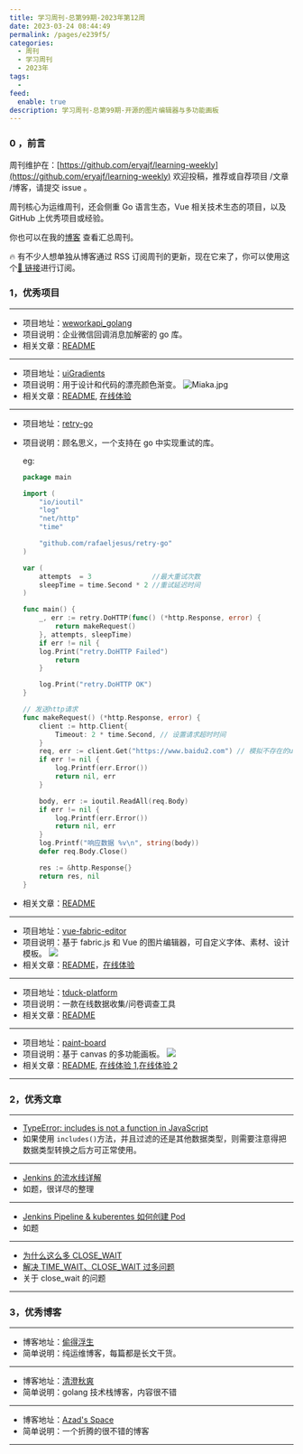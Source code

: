 ```yaml
---
title: 学习周刊-总第99期-2023年第12周
date: 2023-03-24 08:44:49
permalink: /pages/e239f5/
categories:
  - 周刊
  - 学习周刊
  - 2023年
tags:
  -
feed:
  enable: true
description: 学习周刊-总第99期-开源的图片编辑器与多功能画板
---
```


### 0 ，前言

周刊维护在：[https://github.com/eryajf/learning-weekly](https://github.com/eryajf/learning-weekly) 欢迎投稿，推荐或自荐项目 /文章 /博客，请提交 issue 。

周刊核心为运维周刊，还会侧重 Go 语言生态，Vue 相关技术生态的项目，以及 GitHub 上优秀项目或经验。

你也可以在我的[博客](https://wiki.eryajf.net/learning-weekly/) 查看汇总周刊。

🔥 有不少人想单独从博客通过 RSS 订阅周刊的更新，现在它来了，你可以使用这个[🔗 链接](https://wiki.eryajf.net/learning-weekly.xml)进行订阅。

### 1，优秀项目

---

- 项目地址：[weworkapi_golang](https://github.com/sbzhu/weworkapi_golang)
- 项目说明：企业微信回调消息加解密的 go 库。
- 相关文章：[README](https://github.com/sbzhu/weworkapi_golang#readme)

---

- 项目地址：[uiGradients](https://github.com/Ghosh/uiGradients)
- 项目说明：用于设计和代码的漂亮颜色渐变。
  ![Miaka.jpg](https://ldbbs.ldmnq.com/bbs/topic/attachment/2023-2/c465c89f-d7c6-437b-9238-2f31aa9eca7c.jpg)
- 相关文章：[README](https://github.com/Ghosh/uiGradients#readme), [在线体验](https://uigradients.com/#Miaka)

---

- 项目地址：[retry-go](https://github.com/avast/retry-go#)
- 项目说明：顾名思义，一个支持在 go 中实现重试的库。

  eg:

  ```go
  package main

  import (
      "io/ioutil"
      "log"
      "net/http"
      "time"

      "github.com/rafaeljesus/retry-go"
  )

  var (
      attempts  = 3               //最大重试次数
      sleepTime = time.Second * 2 //重试延迟时间
  )

  func main() {
      _, err := retry.DoHTTP(func() (*http.Response, error) {
          return makeRequest()
      }, attempts, sleepTime)
      if err != nil {
      log.Print("retry.DoHTTP Failed")
          return
      }

      log.Print("retry.DoHTTP OK")
  }

  // 发送http请求
  func makeRequest() (*http.Response, error) {
      client := http.Client{
          Timeout: 2 * time.Second, // 设置请求超时时间
      }
      req, err := client.Get("https://www.baidu2.com") // 模拟不存在的url请求
      if err != nil {
          log.Printf(err.Error())
          return nil, err
      }

      body, err := ioutil.ReadAll(req.Body)
      if err != nil {
          log.Printf(err.Error())
          return nil, err
      }
      log.Printf("响应数据 %v\n", string(body))
      defer req.Body.Close()

      res := &http.Response{}
      return res, nil
  }
  ```

- 相关文章：[README](https://github.com/avast/retry-go#readme)

---

- 项目地址：[vue-fabric-editor](https://github.com/nihaojob/vue-fabric-editor)
- 项目说明：基于 fabric.js 和 Vue 的图片编辑器，可自定义字体、素材、设计模板。
  ![](http://t.eryajf.net/imgs/2023/02/965abc8e7e54558a.png)
- 相关文章：[README](https://github.com/nihaojob/vue-fabric-editor#readme)，[在线体验](https://nihaojob.github.io/vue-fabric-editor/)

---

- 项目地址：[tduck-platform](https://github.com/TDuckCloud/tduck-platform)
- 项目说明：一款在线数据收集/问卷调查工具
- 相关文章：[README](https://github.com/TDuckCloud/tduck-platform#readme)

---

- 项目地址：[paint-board](https://github.com/LHRUN/paint-board)
- 项目说明：基于 canvas 的多功能画板。
  ![](http://t.eryajf.net/imgs/2023/02/aaadd4242d6b56e1.png)
- 相关文章：[README](https://github.com/LHRUN/paint-board#readme), [在线体验 1](https://songlh.top/paint-board/),[在线体验 2](https://eryajf.github.io/paint-board/)

---

### 2，优秀文章

---

- [TypeError: includes is not a function in JavaScript](https://linuxhint.com/type-error-includes-is-not-a-function-in-javascript/)
- 如果使用 `includes()`方法，并且过滤的还是其他数据类型，则需要注意得把数据类型转换之后方可正常使用。

---

- [Jenkins 的流水线详解](https://zhangzhuo.ltd/articles/2022/06/04/1654333399919.html)
- 如题，很详尽的整理

---

- [Jenkins Pipeline &amp; kuberentes 如何创建 Pod](https://mp.weixin.qq.com/s/JGGEEYr5h8jQtnRtYoZNJA)
- 如题

---

- [为什么这么多 CLOSE_WAIT](https://plantegg.github.io/2021/04/06/%E4%B8%BA%E4%BB%80%E4%B9%88%E8%BF%99%E4%B9%88%E5%A4%9ACLOSE_WAIT/)
- [解决 TIME_WAIT、CLOSE_WAIT 过多问题](http://hanlinsir.com/network/2020/04/10/%E8%A7%A3%E5%86%B3TIME_WAIT-CLOSE_WAIT%E8%BF%87%E5%A4%9A%E7%9A%84%E9%97%AE%E9%A2%98.html)
- 关于 close_wait 的问题

---

### 3，优秀博客

---

- 博客地址：[偷得浮生](https://zhangzhuo.ltd/)
- 简单说明：纯运维博客，每篇都是长文干货。

---

- 博客地址：[清澄秋爽](https://dashen.tech/archives/)
- 简单说明：golang 技术栈博客，内容很不错

---

- 博客地址：[Azad's Space](https://blog.azad.asia/)
- 简单说明：一个折腾的很不错的博客

---
